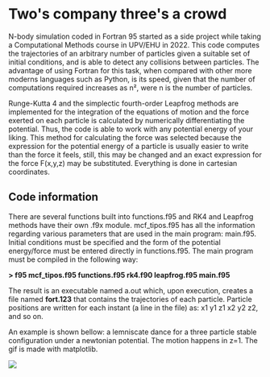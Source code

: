# Two's company three's a crowd

N-body simulation coded in Fortran 95 started as a side project while taking a Computational Methods course in UPV/EHU in 2022. This code computes the trajectories of an arbitrary number of particles given a suitable set of initial conditions, and is able to detect any collisions between particles. The advantage of using Fortran for this task, when compared with other more moderns languages such as Python, is its speed, given that the number of computations required increases as n², were n is the number of particles.

Runge-Kutta 4 and the simplectic fourth-order Leapfrog methods are implemented for the integration of the equations of motion and the force exerted on each particle is calculated by numerically differentiating the potential. Thus, the code is able to work with any potential energy of your liking. This method for calculating the force was selected because the expression for the potential energy of a particle is usually easier to write than the force it feels, still, this may be changed and an exact expression for the force F(x,y,z) may be substituted. Everything is done in cartesian coordinates.

## Code information

There are several functions built into functions.f95 and RK4 and Leapfrog methods have their own .f9x module. mcf_tipos.f95 has all the information regarding various parameters that are used in the main program: main.f95. Initial conditions must be specified and the form of the potential energy/force must be entered directly in functions.f95. The main program must be compiled in the following way:

**> f95 mcf_tipos.f95 functions.f95 rk4.f90 leapfrog.f95 main.f95**

The result is an executable named a.out which, upon execution, creates a file named **fort.123** that contains the trajectories of each particle. Particle positions are written for each instant (a line in the file) as: x1 y1 z1 x2 y2 z2, and so on.


An example is shown bellow: a lemniscate dance for a three particle stable configuration under a newtonian potential. The motion happens in z=1. The gif is made with matplotlib.

<p alignt="center">
   <img src="https://github.com/AsierLambarri/Two-is-company-three-is-a-crowd/assets/109964584/50e547c6-740c-4970-bdff-f37cdc44322f.gif">
</p>


